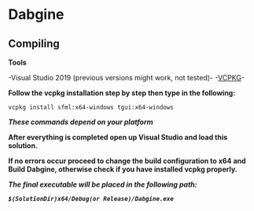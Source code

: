 # Dabgine

## Compiling

**Tools**
 
-Visual Studio 2019 (previous versions might work, not tested)-
-[VCPKG](https://github.com/microsoft/vcpkg)-
 
**Follow the vcpkg installation step by step then type in the following:**
 
`vcpkg install sfml:x64-windows tgui:x64-windows`
 
***These commands depend on your platform***
 
**After everything is completed open up Visual Studio and load this solution.**
 
**If no errors occur proceed to change the build configuration to x64 and Build Dabgine, otherwise check if you have installed vcpkg properly.**
 
***The final executable will be placed in the following path:***
 
***`$(SolutionDir)x64/Debug(or Release)/Dabgine.exe`***
